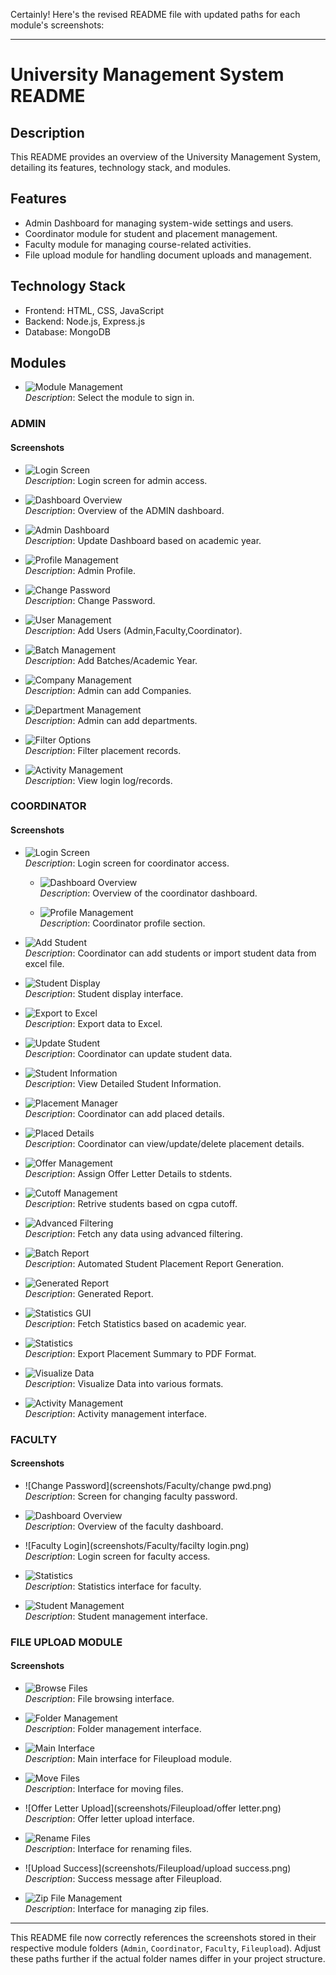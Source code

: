 Certainly! Here's the revised README file with updated paths for each module's screenshots:

---

# University Management System README

## Description
This README provides an overview of the University Management System, detailing its features, technology stack, and modules.

## Features
- Admin Dashboard for managing system-wide settings and users.
- Coordinator module for student and placement management.
- Faculty module for managing course-related activities.
- File upload module for handling document uploads and management.

## Technology Stack
- Frontend: HTML, CSS, JavaScript
- Backend: Node.js, Express.js
- Database: MongoDB

## Modules

- ![Module Management](screenshots/Admin/modules.png)  
  *Description*: Select the module to sign in.

### ADMIN

#### Screenshots
- ![Login Screen](screenshots/Admin/login.png)  
  *Description*: Login screen for admin access.

- ![Dashboard Overview](screenshots/Admin/dash.png)  
  *Description*: Overview of the ADMIN dashboard.

- ![Admin Dashboard](screenshots/Admin/admin-dash-dropdown.png)  
  *Description*: Update Dashboard based on academic year.

- ![Profile Management](screenshots/Admin/profile.png)  
  *Description*: Admin Profile.

- ![Change Password](screenshots/Admin/changepwd.png)  
  *Description*: Change Password.

- ![User Management](screenshots/Admin/user.png)  
  *Description*: Add Users (Admin,Faculty,Coordinator).

- ![Batch Management](screenshots/Admin/batch.png)  
  *Description*: Add Batches/Academic Year.

- ![Company Management](screenshots/Admin/company.png)  
  *Description*: Admin can add Companies.

- ![Department Management](screenshots/Admin/dept.png)  
  *Description*: Admin can add departments.

- ![Filter Options](screenshots/Admin/filter.png)  
  *Description*: Filter placement records.

- ![Activity Management](screenshots/Admin/activity.png)  
  *Description*: View login log/records.

### COORDINATOR

#### Screenshots
- ![Login Screen](screenshots/Coordinator/login.png)  
  *Description*: Login screen for coordinator access.

  - ![Dashboard Overview](screenshots/Coordinator/dash.png)  
  *Description*: Overview of the coordinator dashboard. 

  - ![Profile Management](screenshots/Coordinator/profile.png)  
  *Description*: Coordinator profile section.

- ![Add Student](screenshots/Coordinator/addstu.png)  
  *Description*: Coordinator can add students or import student data from excel file.


- ![Student Display](screenshots/Coordinator/studentdispl.png)  
  *Description*: Student display interface.
  
- ![Export to Excel](screenshots/Coordinator/expxls.png)  
  *Description*: Export data to Excel.

- ![Update Student](screenshots/Coordinator/updatestu.png)  
  *Description*: Coordinator can update student data.

  
- ![Student Information](screenshots/Coordinator/stuudentinfo.png)  
  *Description*: View Detailed Student Information.


- ![Placement Manager](screenshots/Coordinator/placmanager.png)  
  *Description*: Coordinator can add placed details.

- ![Placed Details](screenshots/Coordinator/placmanager2.png)  
  *Description*: Coordinator can view/update/delete placement details.
  
- ![Offer Management](screenshots/Coordinator/offer.png)  
  *Description*: Assign Offer Letter Details to stdents.


- ![Cutoff Management](screenshots/Coordinator/cutoff.png)  
  *Description*: Retrive students based on cgpa cutoff.

- ![Advanced Filtering](screenshots/Coordinator/advfilter.png)  
  *Description*: Fetch any data using advanced filtering.

- ![Batch Report](screenshots/Coordinator/batchreport.png)  
  *Description*: Automated Student Placement Report Generation.

- ![Generated Report](screenshots/Coordinator/excelstu.png)  
  *Description*: Generated Report.


- ![Statistics GUI](screenshots/Coordinator/statsgui.png)  
  *Description*: Fetch Statistics based on academic year.


- ![Statistics](screenshots/Coordinator/stats.png)  
  *Description*: Export Placement Summary to PDF Format.

- ![Visualize Data](screenshots/Coordinator/visualize.png)  
  *Description*: Visualize Data into various formats.

- ![Activity Management](screenshots/Coordinator/activity.png)  
  *Description*: Activity management interface.


### FACULTY

#### Screenshots
- ![Change Password](screenshots/Faculty/change pwd.png)  
  *Description*: Screen for changing faculty password.

- ![Dashboard Overview](screenshots/Faculty/dash.png)  
  *Description*: Overview of the faculty dashboard.

- ![Faculty Login](screenshots/Faculty/facilty login.png)  
  *Description*: Login screen for faculty access.

- ![Statistics](screenshots/Faculty/stats.png)  
  *Description*: Statistics interface for faculty.

- ![Student Management](screenshots/Faculty/student.png)  
  *Description*: Student management interface.

### FILE UPLOAD MODULE

#### Screenshots
- ![Browse Files](screenshots/Fileupload/browse.png)  
  *Description*: File browsing interface.

- ![Folder Management](screenshots/Fileupload/folder.png)  
  *Description*: Folder management interface.

- ![Main Interface](screenshots/Fileupload/main.png)  
  *Description*: Main interface for Fileupload module.

- ![Move Files](screenshots/Fileupload/move.png)  
  *Description*: Interface for moving files.

- ![Offer Letter Upload](screenshots/Fileupload/offer letter.png)  
  *Description*: Offer letter upload interface.

- ![Rename Files](screenshots/Fileupload/rename.png)  
  *Description*: Interface for renaming files.

- ![Upload Success](screenshots/Fileupload/upload success.png)  
  *Description*: Success message after Fileupload.

- ![Zip File Management](screenshots/Fileupload/zip.png)  
  *Description*: Interface for managing zip files.

---

This README file now correctly references the screenshots stored in their respective module folders (`Admin`, `Coordinator`, `Faculty`, `Fileupload`). Adjust these paths further if the actual folder names differ in your project structure.
